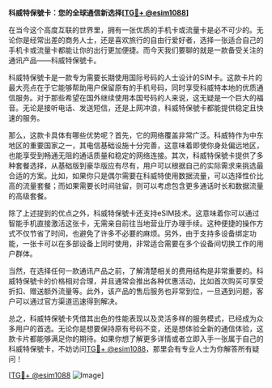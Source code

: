 **科威特保號卡：您的全球通信新选择[[TG💪+ @esim1088](https://t.me/s/esim1088)]**

在当今这个高度互联的世界里，拥有一张优质的手机卡或流量卡是必不可少的。无论你是经常出差的商务人士，还是喜欢旅行的自由行爱好者，选择一张适合自己的手机卡或流量卡都能让你的出行更加便捷。而今天我们要聊的就是一款备受关注的通讯产品——科威特保號卡。

科威特保號卡是一款专为需要长期使用国际号码的人士设计的SIM卡。这款卡片的最大亮点在于它能够帮助用户保留原有的手机号码，同时享受科威特本地的优质通信服务。对于那些希望在国外继续使用本国号码的人来说，这无疑是一个巨大的福音。无论是接听电话、发送短信，还是上网冲浪，科威特保號卡都能提供稳定且快速的服务。

那么，这款卡具体有哪些优势呢？首先，它的网络覆盖非常广泛。科威特作为中东地区的重要国家之一，其电信基础设施十分完善，这意味着即使你身处偏远地区，也能享受到畅通无阻的通话质量和稳定的网络连接。其次，科威特保號卡提供了多种套餐选择，从基础版到豪华版应有尽有，用户可以根据自己的实际需求来挑选最合适的方案。比如，如果你只是偶尔需要在科威特使用数据流量，可以选择性价比高的流量套餐；而如果需要长时间驻留，则可以考虑包含更多通话时长和数据流量的高级套餐。

除了上述提到的优点之外，科威特保號卡还支持eSIM技术。这意味着你可以通过智能手机直接激活这张卡，无需亲自前往当地营业厅办理手续。这种便捷的操作方式不仅节省了时间，也避免了许多不必要的麻烦。另外，由于支持多设备绑定功能，一张卡可以在多部设备上同时使用，非常适合需要在多个设备间切换工作的用户群体。

当然，在选择任何一款通讯产品之前，了解清楚相关的费用结构是非常重要的。科威特保號卡的价格相对合理，并且通常会推出各种优惠活动，比如首次购买可享受折扣、赠送额外流量等。此外，该产品的售后服务也非常到位，一旦遇到问题，客户可以通过官方渠道迅速得到解决。

总之，科威特保號卡凭借其出色的性能表现以及灵活多样的服务模式，已经成为众多用户的首选。无论你是想要保持原有号码不变，还是想体验全新的通信体验，这款卡片都能够满足你的期待。如果你想了解更多详情或者立即入手一张属于自己的科威特保號卡，不妨访问[TG💪+ @esim1088](https://t.me/s/esim1088)，那里会有专业人士为你解答所有疑问！

[[TG💪+ @esim1088](https://t.me/s/esim1088) ![Image](https://i.postimg.cc/4NQfJmqS/Snipaste-2025-05-13-00-14-12.png)]